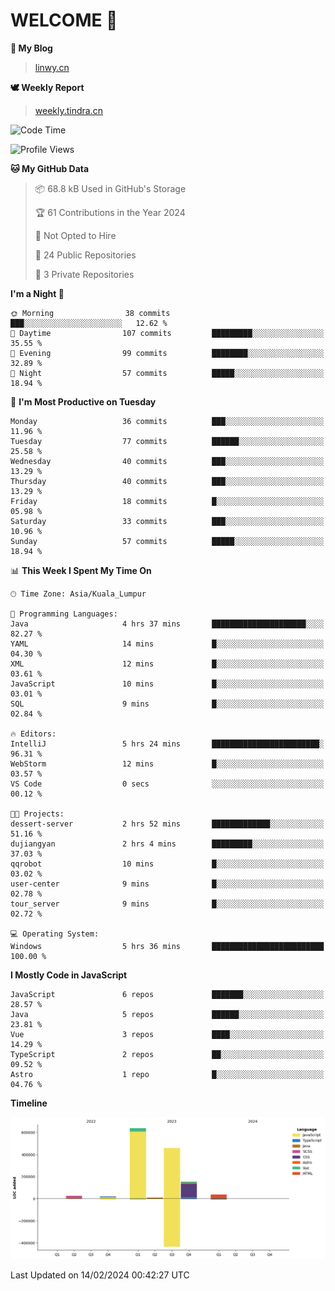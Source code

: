 # WELCOME 👋

**🐶 My Blog**
> [linwy.cn](linwy.cn)

**🕊️ Weekly Report**
> [weekly.tindra.cn](weekly.tindra.cn)
<!--START_SECTION:waka-->
![Code Time](http://img.shields.io/badge/Code%20Time-825%20hrs%206%20mins-blue)

![Profile Views](http://img.shields.io/badge/Profile%20Views-0-blue)

**🐱 My GitHub Data** 

> 📦 68.8 kB Used in GitHub's Storage 
 > 
> 🏆 61 Contributions in the Year 2024
 > 
> 🚫 Not Opted to Hire
 > 
> 📜 24 Public Repositories 
 > 
> 🔑 3 Private Repositories 
 > 
**I'm a Night 🦉** 

```text
🌞 Morning                38 commits          ███░░░░░░░░░░░░░░░░░░░░░░   12.62 % 
🌆 Daytime                107 commits         █████████░░░░░░░░░░░░░░░░   35.55 % 
🌃 Evening                99 commits          ████████░░░░░░░░░░░░░░░░░   32.89 % 
🌙 Night                  57 commits          █████░░░░░░░░░░░░░░░░░░░░   18.94 % 
```
📅 **I'm Most Productive on Tuesday** 

```text
Monday                   36 commits          ███░░░░░░░░░░░░░░░░░░░░░░   11.96 % 
Tuesday                  77 commits          ██████░░░░░░░░░░░░░░░░░░░   25.58 % 
Wednesday                40 commits          ███░░░░░░░░░░░░░░░░░░░░░░   13.29 % 
Thursday                 40 commits          ███░░░░░░░░░░░░░░░░░░░░░░   13.29 % 
Friday                   18 commits          █░░░░░░░░░░░░░░░░░░░░░░░░   05.98 % 
Saturday                 33 commits          ███░░░░░░░░░░░░░░░░░░░░░░   10.96 % 
Sunday                   57 commits          █████░░░░░░░░░░░░░░░░░░░░   18.94 % 
```


📊 **This Week I Spent My Time On** 

```text
🕑︎ Time Zone: Asia/Kuala_Lumpur

💬 Programming Languages: 
Java                     4 hrs 37 mins       █████████████████████░░░░   82.27 % 
YAML                     14 mins             █░░░░░░░░░░░░░░░░░░░░░░░░   04.30 % 
XML                      12 mins             █░░░░░░░░░░░░░░░░░░░░░░░░   03.61 % 
JavaScript               10 mins             █░░░░░░░░░░░░░░░░░░░░░░░░   03.01 % 
SQL                      9 mins              █░░░░░░░░░░░░░░░░░░░░░░░░   02.84 % 

🔥 Editors: 
IntelliJ                 5 hrs 24 mins       ████████████████████████░   96.31 % 
WebStorm                 12 mins             █░░░░░░░░░░░░░░░░░░░░░░░░   03.57 % 
VS Code                  0 secs              ░░░░░░░░░░░░░░░░░░░░░░░░░   00.12 % 

🐱‍💻 Projects: 
dessert-server           2 hrs 52 mins       █████████████░░░░░░░░░░░░   51.16 % 
dujiangyan               2 hrs 4 mins        █████████░░░░░░░░░░░░░░░░   37.03 % 
qqrobot                  10 mins             █░░░░░░░░░░░░░░░░░░░░░░░░   03.02 % 
user-center              9 mins              █░░░░░░░░░░░░░░░░░░░░░░░░   02.78 % 
tour_server              9 mins              █░░░░░░░░░░░░░░░░░░░░░░░░   02.72 % 

💻 Operating System: 
Windows                  5 hrs 36 mins       █████████████████████████   100.00 % 
```

**I Mostly Code in JavaScript** 

```text
JavaScript               6 repos             ███████░░░░░░░░░░░░░░░░░░   28.57 % 
Java                     5 repos             ██████░░░░░░░░░░░░░░░░░░░   23.81 % 
Vue                      3 repos             ████░░░░░░░░░░░░░░░░░░░░░   14.29 % 
TypeScript               2 repos             ██░░░░░░░░░░░░░░░░░░░░░░░   09.52 % 
Astro                    1 repo              █░░░░░░░░░░░░░░░░░░░░░░░░   04.76 % 
```



**Timeline**

![Lines of Code chart](https://raw.githubusercontent.com/rieraa/rieraa/main/assets/bar_graph.png)


 Last Updated on 14/02/2024 00:42:27 UTC
<!--END_SECTION:waka-->
